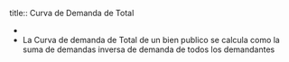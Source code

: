 title:: Curva de Demanda de Total

-
- La Curva de demanda de Total de  un bien publico se calcula como la suma de demandas inversa de demanda de todos los demandantes